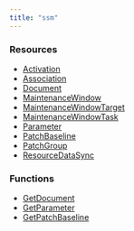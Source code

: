 ```yaml
---
title: "ssm"
---
```


<!-- WARNING: this file was generated by the Pulumi Terraform Bridge (tfgen) Tool. -->
<!-- Do not edit by hand unless you're certain you know what you are doing! -->

<style>
  table td p { margin-top: 0; margin-bottom: 0; }
</style>

<h3>Resources</h3>
<ul class="api">
    <li><a href="activation"><span class="symbol resource"></span>Activation</a></li>
    <li><a href="association"><span class="symbol resource"></span>Association</a></li>
    <li><a href="document"><span class="symbol resource"></span>Document</a></li>
    <li><a href="maintenancewindow"><span class="symbol resource"></span>MaintenanceWindow</a></li>
    <li><a href="maintenancewindowtarget"><span class="symbol resource"></span>MaintenanceWindowTarget</a></li>
    <li><a href="maintenancewindowtask"><span class="symbol resource"></span>MaintenanceWindowTask</a></li>
    <li><a href="parameter"><span class="symbol resource"></span>Parameter</a></li>
    <li><a href="patchbaseline"><span class="symbol resource"></span>PatchBaseline</a></li>
    <li><a href="patchgroup"><span class="symbol resource"></span>PatchGroup</a></li>
    <li><a href="resourcedatasync"><span class="symbol resource"></span>ResourceDataSync</a></li>
</ul>

<h3>Functions</h3>
<ul class="api">
    <li><a href="getdocument"><span class="symbol datasource"></span>GetDocument</a></li>
    <li><a href="getparameter"><span class="symbol datasource"></span>GetParameter</a></li>
    <li><a href="getpatchbaseline"><span class="symbol datasource"></span>GetPatchBaseline</a></li>
</ul>

